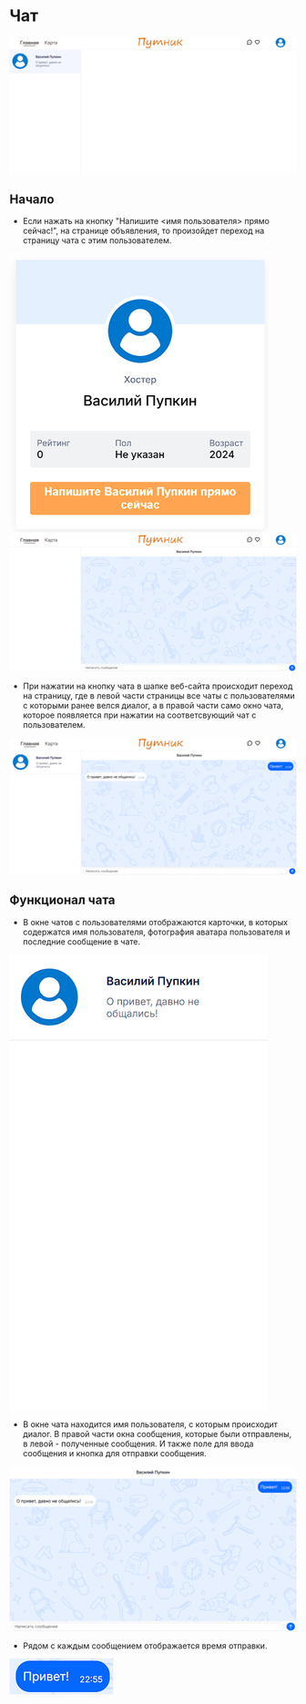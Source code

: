# Чат

![Чат](assets/image_3.png)

## Начало

-   Если нажать на кнопку "Напишите <имя пользователя> прямо сейчас!", на странице объявления, то произойдет переход на страницу чата с этим пользователем.

![image](assets/image.png)
![image](assets/image_1.png)

-   При нажатии на кнопку чата в шапке веб-сайта происходит переход на страницу, где в левой части страницы все чаты с пользователями с которыми ранее велся диалог, а в правой части само окно чата, которое появляется при нажатии на соответсвующий чат с пользователем.

![image](assets/image_0.png)

## Функционал чата

-   В окне чатов с пользователями отображаются карточки, в которых содержатся имя пользователя, фотография аватара пользователя и последние сообщение в чате.

![image](assets/image_4.png)

-   В окне чата находится имя пользователя, с которым происходит диалог. В правой части окна сообщения, которые были отправлены, в левой - полученные сообщения. И также поле для ввода сообщения и кнопка для отправки сообщения.

![image](assets/image_5.png)

-   Рядом с каждым сообщением отображается время отправки.

![image](assets/image_6.png)
